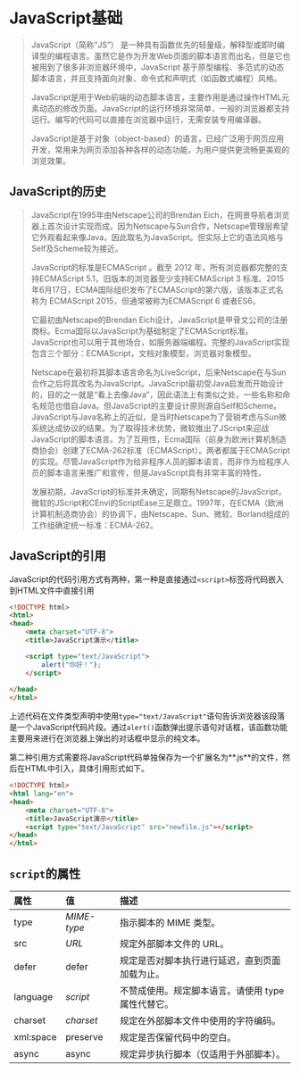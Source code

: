 # JavaScript基础

> JavaScript（简称“JS”） 是一种具有函数优先的轻量级，解释型或即时编译型的编程语言。虽然它是作为开发Web页面的脚本语言而出名，但是它也被用到了很多非浏览器环境中，JavaScript 基于原型编程、多范式的动态脚本语言，并且支持面向对象、命令式和声明式（如函数式编程）风格。
>
> JavaScript是用于Web前端的动态脚本语言，主要作用是通过操作HTML元素动态的修改页面。JavaScript的运行环境非常简单，一般的浏览器都支持运行。编写的代码可以直接在浏览器中运行，无需安装专用编译器。
>
> JavaScript是基于对象（object-based）的语言，已经广泛用于网页应用开发，常用来为网页添加各种各样的动态功能，为用户提供更流畅更美观的浏览效果。

## JavaScript的历史

> JavaScript在1995年由Netscape公司的Brendan Eich，在网景导航者浏览器上首次设计实现而成。因为Netscape与Sun合作，Netscape管理层希望它外观看起来像Java，因此取名为JavaScript。但实际上它的语法风格与Self及Scheme较为接近。
>
> JavaScript的标准是ECMAScript 。截至 2012 年，所有浏览器都完整的支持ECMAScript 5.1，旧版本的浏览器至少支持ECMAScript 3 标准。2015年6月17日，ECMA国际组织发布了ECMAScript的第六版，该版本正式名称为 ECMAScript 2015，但通常被称为ECMAScript 6 或者ES6。
>
> 它最初由Netscape的Brendan Eich设计。JavaScript是甲骨文公司的注册商标。Ecma国际以JavaScript为基础制定了ECMAScript标准。JavaScript也可以用于其他场合，如服务器端编程。完整的JavaScript实现包含三个部分：ECMAScript，文档对象模型，浏览器对象模型。
>
> Netscape在最初将其脚本语言命名为LiveScript，后来Netscape在与Sun合作之后将其改名为JavaScript。JavaScript最初受Java启发而开始设计的，目的之一就是“看上去像Java”，因此语法上有类似之处，一些名称和命名规范也借自Java。但JavaScript的主要设计原则源自Self和Scheme。JavaScript与Java名称上的近似，是当时Netscape为了营销考虑与Sun微系统达成协议的结果。为了取得技术优势，微软推出了JScript来迎战JavaScript的脚本语言。为了互用性，Ecma国际（前身为欧洲计算机制造商协会）创建了ECMA-262标准（ECMAScript）。两者都属于ECMAScript的实现。尽管JavaScript作为给非程序人员的脚本语言，而非作为给程序人员的脚本语言来推广和宣传，但是JavaScript具有非常丰富的特性。
>
> 发展初期，JavaScript的标准并未确定，同期有Netscape的JavaScript，微软的JScript和CEnvi的ScriptEase三足鼎立。1997年，在ECMA（欧洲计算机制造商协会）的协调下，由Netscape、Sun、微软、Borland组成的工作组确定统一标准：ECMA-262。

## JavaScript的引用

JavaScript的代码引用方式有两种，第一种是直接通过`<script>`标签将代码嵌入到HTML文件中直接引用

```html
<!DOCTYPE html>
<html>
<head>
    <meta charset="UTF-8">
    <title>JavaScript演示</title>

    <script type="text/JavaScript">
        alert("你好！");
    </script>
    
</head>
</html>
```

上述代码在文件类型声明中使用`type="text/JavaScript"`语句告诉浏览器该段落是一个JavaScript代码片段。通过`alert()`函数弹出提示语句对话框，该函数功能主要用来进行在浏览器上弹出的对话框中显示的纯文本。

第二种引用方式需要将JavaScript代码单独保存为一个扩展名为**.js**的文件，然后在HTML中引入，具体引用形式如下。

```html
<!DOCTYPE html>
<html lang="en">
<head>
    <meta charset="UTF-8">
    <title>JavaScript演示</title>    
    <script type="text/JavaScript" src="newfile.js"></script>
</head>
</html>
```

## `script`的属性

| 属性      | 值          | 描述                                               |
| :-------- | :---------- | :------------------------------------------------- |
| type      | *MIME-type* | 指示脚本的 MIME 类型。                             |
| src       | *URL*       | 规定外部脚本文件的 URL。                           |
| defer     | defer       | 规定是否对脚本执行进行延迟，直到页面加载为止。     |
| language  | *script*    | 不赞成使用。规定脚本语言。请使用 type 属性代替它。 |
| charset   | *charset*   | 规定在外部脚本文件中使用的字符编码。               |
| xml:space | preserve    | 规定是否保留代码中的空白。                         |
| async     | async       | 规定异步执行脚本（仅适用于外部脚本）。             |









